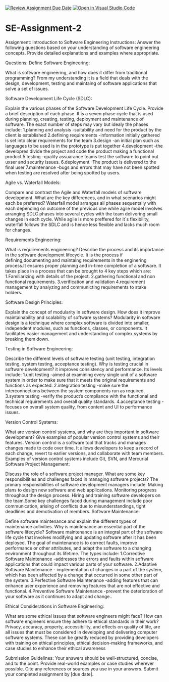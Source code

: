 [![Review Assignment Due Date](https://classroom.github.com/assets/deadline-readme-button-24ddc0f5d75046c5622901739e7c5dd533143b0c8e959d652212380cedb1ea36.svg)](https://classroom.github.com/a/-ucQIGTc)
[![Open in Visual Studio Code](https://classroom.github.com/assets/open-in-vscode-718a45dd9cf7e7f842a935f5ebbe5719a5e09af4491e668f4dbf3b35d5cca122.svg)](https://classroom.github.com/online_ide?assignment_repo_id=15241049&assignment_repo_type=AssignmentRepo)
# SE-Assignment-2
Assignment: Introduction to Software Engineering
Instructions:
Answer the following questions based on your understanding of software engineering concepts. Provide detailed explanations and examples where appropriate.

Questions:
Define Software Engineering:

What is software engineering, and how does it differ from traditional programming?
From my understanding it is a field that deals with the design, development, testing and maintaing of software applications that solve a set of issues.

Software Development Life Cycle (SDLC):

Explain the various phases of the Software Development Life Cycle. Provide a brief description of each phase.
It is a seven phase cycle that is used during planning, creating, testing, deployment and maintenance of software.
The exact number of steps may vary but idealy the phases include:
1.planning and analysis -suitability and need for the product by the client is established
2.defining requirements -information initially gathered is set into clear requirements for the team
3.design -an initial plan such as languages to be used is in the prototype is put together
4.development -the developres divide the project and code the product making a functional product
5.testing -quality assuarance teams test the software to point out uxser and security issues.
6.deployment -The product is delivered to the final user
7.maintenance -bugs and errors that may have not been spotted when testing are resolved after being spotted by users.

Agile vs. Waterfall Models:

Compare and contrast the Agile and Waterfall models of software development. What are the key differences, and in what scenarios might each be preferred?
Waterfall model arranges all phases sequentally with each depending on outcome of the previous one while agile model involves arranging SDLC phases into several cycles with the team delivering small changes in each cycle. While agile is more preffered for it`s flexibility, waterfall follows the SDLC and is hence less flexible and lacks much room for changes.

Requirements Engineering:

What is requirements engineering? Describe the process and its importance in the software development lifecycle.
 It is the process if defining,documenting and maintaing requirements in the enginering process.It ensures proper planning  and in-time completion of a software.
 It takes place in a process that can be brought to 4 key steps which are:
 1.Familiarizing with details of the project.
 2.gathering functional and non functional requirements.
 3.verification and validation
 4.requirement management by analyzing and communicting requirements to stake holders.

Software Design Principles:

Explain the concept of modularity in software design. How does it improve maintainability and scalability of software systems?
Modularity in software design is a technique where complex software is divided into smaller, independent modules, such as functions, classes, or components. It facilitates easier management and understanding of complex systems by breaking them down.

Testing in Software Engineering:

Describe the different levels of software testing (unit testing, integration testing, system testing, acceptance testing). Why is testing crucial in software development?
it improves consistency and performance. Its levels include:
1.unit testing -aimed at examining every single unit of a software system in order to make sure that it meets the original requirements and functions as expected.
2.integration testing -make sure the interconnections between the system components run as required.
3.system testing -verify the product’s compliance with the functional and technical requirements and overall quality standards.
4.acceptance testing - focuses on overall system quality, from content and UI to performance issues.

Version Control Systems:

What are version control systems, and why are they important in software development? Give examples of popular version control systems and their features.
Version control is a software tool that tracks and manages changes made to code over time. It allows developers to keep a record of each change, revert to earlier versions, and collaborate with team members. Examples of version control systems include Git, SVN, and Mercurial
Software Project Management:

Discuss the role of a software project manager. What are some key responsibilities and challenges faced in managing software projects?
The primary responsibilities of software development managers include: Making plans to design new software and web applications. Monitoring progress throughout the design process. Hiring and training software developers on the team.Some key challenges faced during management include poor communication, arising of conflicts due to misunderstandings, tight deadlines and demotivation of members.
Software Maintenance:

Define software maintenance and explain the different types of maintenance activities. Why is maintenance an essential part of the software lifecycle?
Software maintenance is an integral part of the software life cycle that involves modifying and updating software after it has been deployed. The goal of maintenance is to correct faults, improve performance or other attributes, and adapt the software to a changing environment throughout its lifetime.
The types include:
1.Corrective Software Maintenance -addresses the errors and faults within software applications that could impact various parts of your software.
2.Adaptive Software Maintenance - implementation of changes in a part of the system, which has been affected by a change that occurred in some other part of the system.
3.Perfective Software Maintenance -adding features that can enhance user experience and removing features that are not effective and functional.
4.Preventive Software Maintenance -prevent the deterioration of your software as it continues to adapt and change..

Ethical Considerations in Software Engineering:

What are some ethical issues that software engineers might face? How can software engineers ensure they adhere to ethical standards in their work?
Privacy, accuracy, property, accessibility, and effects on quality of life, are all issues that must be considered in developing and delivering computer software systems. These can be greatly reduced by providing developers with training on ethical principles, ethical decision-making frameworks, and case studies to enhance their ethical awareness

Submission Guidelines:
Your answers should be well-structured, concise, and to the point.
Provide real-world examples or case studies wherever possible.
Cite any references or sources you use in your answers.
Submit your completed assignment by [due date].
